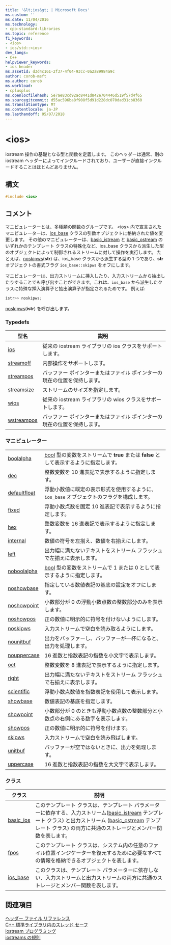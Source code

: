 ```yaml
---
title: '&lt;ios&gt; | Microsoft Docs'
ms.custom: ''
ms.date: 11/04/2016
ms.technology:
- cpp-standard-libraries
ms.topic: reference
f1_keywords:
- <ios>
- ios/std::<ios>
dev_langs:
- C++
helpviewer_keywords:
- ios header
ms.assetid: d3d4c161-2f37-4f04-93cc-0a2a89984a9c
author: corob-msft
ms.author: corob
ms.workload:
- cplusplus
ms.openlocfilehash: 5e7ae83cd92ac8441d842e704446d519f57d4f65
ms.sourcegitcommit: d55ac596ba8f908f5d91d228dc070dad31cb8360
ms.translationtype: MT
ms.contentlocale: ja-JP
ms.lasthandoff: 05/07/2018
---
```

# <a name="ltiosgt"></a>&lt;ios&gt;

iostream 操作の基礎となる型と関数を定義します。 このヘッダーは通常、別の iostream ヘッダーによってインクルードされており、ユーザーが直接インクルードすることはほとんどありません。

## <a name="syntax"></a>構文

```cpp
#include <ios>

```

## <a name="remarks"></a>コメント

マニピュレーターとは、多種類の関数のグループです。 \<ios> 内で宣言されたマニピュレーターは、[ios_base](../standard-library/ios-base-class.md) クラスの引数オブジェクトに格納された値を変更します。 その他のマニピュレーターは、[basic_istream](../standard-library/basic-istream-class.md) と [basic_ostream](../standard-library/basic-ostream-class.md) のいずれかのテンプレート クラスの特殊化など、ios_base クラスから派生した型のオブジェクトによって制御されるストリームに対して操作を実行します。 たとえば、[noskipws](../standard-library/ios-functions.md#noskipws)(**str**) は、ios_base クラスから派生する型の 1 つであり、**str** オブジェクトの書式フラグ `ios_base::skipws` をオフにします。

マニピュレーターは、出力ストリームに挿入したり、入力ストリームから抽出したりすることでも呼び出すことができます。これは、`ios_base` から派生したクラスに特殊な挿入演算子と抽出演算子が指定されるためです。 例えば:

```cpp
istr>> noskipws;
```

[noskipws](../standard-library/ios-functions.md#noskipws)(**istr**) を呼び出します。

### <a name="typedefs"></a>Typedefs

|型名|説明|
|-|-|
|[ios](../standard-library/ios-typedefs.md#ios)|従来の iostream ライブラリの ios クラスをサポートします。|
|[streamoff](../standard-library/ios-typedefs.md#streamoff)|内部操作をサポートします。|
|[streampos](../standard-library/ios-typedefs.md#streampos)|バッファー ポインターまたはファイル ポインターの現在の位置を保持します。|
|[streamsize](../standard-library/ios-typedefs.md#streamsize)|ストリームのサイズを指定します。|
|[wios](../standard-library/ios-typedefs.md#wios)|従来の iostream ライブラリの wios クラスをサポートします。|
|[wstreampos](../standard-library/ios-typedefs.md#wstreampos)|バッファー ポインターまたはファイル ポインターの現在の位置を保持します。|

### <a name="manipulators"></a>マニピュレーター

|||
|-|-|
|[boolalpha](../standard-library/ios-functions.md#boolalpha)|[bool](../cpp/bool-cpp.md) 型の変数をストリームで **true** または **false** として表示するように指定します。|
|[dec](../standard-library/ios-functions.md#dec)|整数変数を 10 進表記で表示するように指定します。|
|[defaultfloat](../standard-library/ios-functions.md#ios_defaultfloat)|浮動小数値に既定の表示形式を使用するように、`ios_base` オブジェクトのフラグを構成します。|
|[fixed](../standard-library/ios-functions.md#fixed)|浮動小数点数を固定 10 進表記で表示するように指定します。|
|[hex](../standard-library/ios-functions.md#hex)|整数変数を 16 進表記で表示するように指定します。|
|[internal](../standard-library/ios-functions.md#internal)|数値の符号を左揃え、数値を右揃えにします。|
|[left](../standard-library/ios-functions.md#left)|出力幅に満たないテキストをストリーム フラッシュで左揃えに表示します。|
|[noboolalpha](../standard-library/ios-functions.md#noboolalpha)|[bool](../cpp/bool-cpp.md) 型の変数をストリームで 1 または 0 として表示するように指定します。|
|[noshowbase](../standard-library/ios-functions.md#noshowbase)|指定している数値表記の基底の設定をオフにします。|
|[noshowpoint](../standard-library/ios-functions.md#noshowpoint)|小数部分が 0 の浮動小数点数の整数部分のみを表示します。|
|[noshowpos](../standard-library/ios-functions.md#noshowpos)|正の数値に明示的に符号を付けないようにします。|
|[noskipws](../standard-library/ios-functions.md#noskipws)|入力ストリームで空白を読み取るようにします。|
|[nounitbuf](../standard-library/ios-functions.md#nounitbuf)|出力をバッファーし、バッファーが一杯になると、出力を処理します。|
|[nouppercase](../standard-library/ios-functions.md#nouppercase)|16 進数と指数表記の指数を小文字で表示します。|
|[oct](../standard-library/ios-functions.md#oct)|整数変数を 8 進表記で表示するように指定します。|
|[right](../standard-library/ios-functions.md#right)|出力幅に満たないテキストをストリーム フラッシュで右揃えに表示します。|
|[scientific](../standard-library/ios-functions.md#scientific)|浮動小数点数値を指数表記を使用して表示します。|
|[showbase](../standard-library/ios-functions.md#showbase)|数値表記の基底を指定します。|
|[showpoint](../standard-library/ios-functions.md#showpoint)|小数部分が 0 のときも浮動小数点数の整数部分と小数点の右側にある数字を表示します。|
|[showpos](../standard-library/ios-functions.md#showpos)|正の数値に明示的に符号を付けます。|
|[skipws](../standard-library/ios-functions.md#skipws)|入力ストリームで空白を読み飛ばします。|
|[unitbuf](../standard-library/ios-functions.md#unitbuf)|バッファーが空ではないときに、出力を処理します。|
|[uppercase](../standard-library/ios-functions.md#uppercase)|16 進数と指数表記の指数を大文字で表示します。|

### <a name="classes"></a>クラス

|クラス|説明|
|-|-|
|[basic_ios](../standard-library/basic-ios-class.md)|このテンプレート クラスは、テンプレート パラメーターに依存する、入力ストリーム([basic_istream](../standard-library/basic-istream-class.md) テンプレート クラス) と出力ストリーム ([basic_ostream](../standard-library/basic-ostream-class.md) テンプレート クラス) の両方に共通のストレージとメンバー関数を表します。|
|[fpos](../standard-library/fpos-class.md)|このテンプレート クラスは、システム内の任意のファイル位置インジケーターを復元するために必要なすべての情報を格納できるオブジェクトを表します。|
|[ios_base](../standard-library/ios-base-class.md)|このクラスは、テンプレート パラメーターに依存しない、入力ストリームと出力ストリームの両方に共通のストレージとメンバー関数を表します。|

## <a name="see-also"></a>関連項目

[ヘッダー ファイル リファレンス](../standard-library/cpp-standard-library-header-files.md)<br/>
[C++ 標準ライブラリ内のスレッド セーフ](../standard-library/thread-safety-in-the-cpp-standard-library.md)<br/>
[iostream プログラミング](../standard-library/iostream-programming.md)<br/>
[iostreams の規則](../standard-library/iostreams-conventions.md)<br/>
